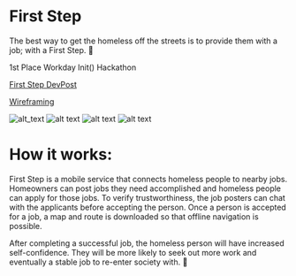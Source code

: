 # First Step
The best way to get the homeless off the streets is to provide them with a job; with a First Step. 💼

1st Place Workday Init() Hackathon

[First Step DevPost](https://devpost.com/software/first-step-ri76bo)

[Wireframing](https://projects.invisionapp.com/share/GMP1WAK5WDZ#/screens)

![alt_text](https://github.com/cwllau/hobjob_yay/blob/listview_button/menu_screenshot.PNG)
![alt text](https://github.com/cwllau/hobjob_yay/blob/listview_button/job_postings.png)
![alt text](https://github.com/cwllau/hobjob_yay/blob/listview_button/maps_screenshot.png)
![alt text](https://github.com/cwllau/hobjob_yay/blob/listview_button/dashboard.png)



# How it works:
First Step is a mobile service that connects homeless people to nearby jobs. Homeowners can post jobs they need accomplished and homeless people can apply for those jobs. To verify trustworthiness, the job posters can chat with the applicants before accepting the person. Once a person is accepted for a job, a map and route is downloaded so that offline navigation is possible.

After completing a successful job, the homeless person will have increased self-confidence. They will be more likely to seek out more work and eventually a stable job to re-enter society with. 💪
